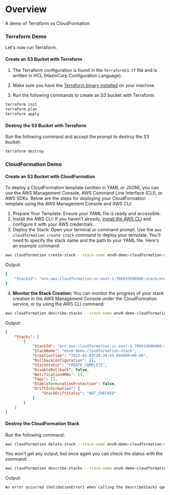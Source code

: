 # Overview
A demo of Terraform vs CloudFormation

### Terraform Demo

Let's now run Terraform.

#### Create an S3 Bucket with Terraform

1. The Terraform configuration is found in the `TerraformS3.tf` file and is written in HCL (HashiCorp Configuration Language).

2. Make sure you have the [Terraform binary installed](https://developer.hashicorp.com/terraform/install) on your machine.

3. Run the following commands to create an S3 bucket with Terraform:

```bash
terraform init
terraform plan
terraform apply
```

#### Destroy the S3 Bucket with Terraform

Run the following command and accept the prompt to destroy the S3 bucket:

```bash
terraform destroy
```

### CloudFormation Demo

#### Create an S3 Bucket with CloudFormation

To deploy a CloudFormation template (written in YAML or JSON), you can use the AWS Management Console, AWS Command Line Interface (CLI), or AWS SDKs. Below are the steps for deploying your CloudFormation template using the AWS Management Console and AWS CLI:

1. Prepare Your Template: Ensure your YAML file is ready and accessible.
2. Install the AWS CLI: If you haven't already, [install the AWS CLI](https://aws.amazon.com/cli/) and configure it with your AWS credentials.
3. Deploy the Stack: Open your terminal or command prompt. Use the `aws cloudformation create-stack` command to deploy your template. You'll need to specify the stack name and the path to your YAML file. Here's an example command:

```bash
aws cloudformation create-stack --stack-name env0-demo-cloudformation-stack --template-body file://CloudFormationS3.yaml
```

Output:
```bash
{
    "StackId": "arn:aws:cloudformation:us-east-1:706933696988:stack/env0-demo-cloudformation-stack/fcaa0880-c209-11ee-81a7-1272e2b5acdf"
}
```

4. **Monitor the Stack Creation:** You can monitor the progress of your stack creation in the AWS Management Console under the CloudFormation service, or by using the AWS CLI command:

```bash
aws cloudformation describe-stacks --stack-name env0-demo-cloudformation-stack
```

Output:
```json
{
    "Stacks": [
        {
            "StackId": "arn:aws:cloudformation:us-east-1:706933696988:stack/env0-demo-cloudformation-stack/fcaa0880-c209-11ee-81a7-1272e2b5acdf",
            "StackName": "env0-demo-cloudformation-stack",
            "CreationTime": "2024-02-02T20:39:53.044000+00:00",
            "RollbackConfiguration": {},
            "StackStatus": "CREATE_COMPLETE",
            "DisableRollback": false,
            "NotificationARNs": [],
            "Tags": [],
            "EnableTerminationProtection": false,
            "DriftInformation": {
                "StackDriftStatus": "NOT_CHECKED"
            }
        }
    ]
}
```

#### Destroy the CloudFormation Stack

Run the following command:

```bash
aws cloudformation delete-stack --stack-name env0-demo-cloudformation-stack
```

You won't get any output, but once again you can check the status with the command:

```bash
aws cloudformation describe-stacks --stack-name env0-demo-cloudformation-stack
```

Output:

```bash
An error occurred (ValidationError) when calling the DescribeStacks operation: Stack with id env0-demo-cloudformation-stack does not exist
```